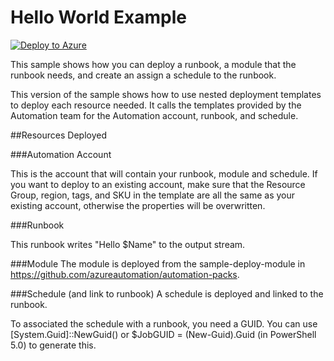 # Hello World Example
[![Deploy to Azure](http://azuredeploy.net/deploybutton.png)](https://portal.azure.com/#create/Microsoft.Template/uri/https%3A%2F%2Fraw.githubusercontent.com%2Fazureautomation%2Fautomation-packs%2FBethWorkingBranch%2FRecommendedPackStructureOption1%2Fazuredeploy.json) 

This sample shows how you can deploy a runbook, a module that the runbook needs, and create an assign a schedule to the runbook. 

This version of the sample shows how to use nested deployment templates to deploy each resource needed. It calls the templates provided by the Automation team for the Automation account, runbook, and schedule.


##Resources Deployed

###Automation Account

This is the account that will contain your runbook, module and schedule. If you want to deploy to an existing account, make sure that the Resource Group, region, tags, and SKU in the template are all the same as your existing account, otherwise the properties will be overwritten. 

###Runbook

This runbook writes "Hello $Name" to the output stream.  

###Module 
The module is deployed from the sample-deploy-module in https://github.com/azureautomation/automation-packs.  

###Schedule (and link to runbook)
A schedule is deployed and linked to the runbook.   

To associated the schedule with a runbook, you need a GUID.  You can use [System.Guid]::NewGuid() or $JobGUID = (New-Guid).Guid (in PowerShell 5.0) to generate this.   